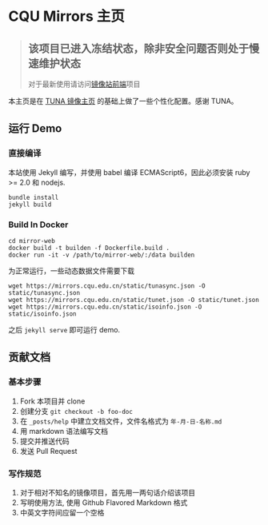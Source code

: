 # CQU Mirrors 主页

> ## 该项目已进入冻结状态，除非安全问题否则处于慢速维护状态
> 对于最新使用请访问[镜像站前端](https://github.com/cqumirror/mirror-frontend)项目

本主页是在 [TUNA 镜像主页](https://github.com/tuna/mirror-web) 的基础上做了一些个性化配置。感谢 TUNA。

## 运行 Demo

### 直接编译

本站使用 Jekyll 编写，并使用 babel 编译 ECMAScript6，因此必须安装 ruby >= 2.0 和 nodejs.

```
bundle install
jekyll build
```

### Build In Docker
```
cd mirror-web
docker build -t builden -f Dockerfile.build .
docker run -it -v /path/to/mirror-web/:/data builden
```

为正常运行，一些动态数据文件需要下载

```
wget https://mirrors.cqu.edu.cn/static/tunasync.json -O static/tunasync.json
wget https://mirrors.cqu.edu.cn/static/tunet.json -O static/tunet.json
wget https://mirrors.cqu.edu.cn/static/isoinfo.json -O static/isoinfo.json
```

之后 `jekyll serve` 即可运行 demo.

## 贡献文档

### 基本步骤

1. Fork 本项目并 clone
2. 创建分支 `git checkout -b foo-doc`
3. 在 `_posts/help` 中建立文档文件，文件名格式为 `年-月-日-名称.md`
4. 用 markdown 语法编写文档
5. 提交并推送代码
6. 发送 Pull Request

### 写作规范

1. 对于相对不知名的镜像项目，首先用一两句话介绍该项目
2. 写明使用方法, 使用 Github Flavored Markdown 格式
3. 中英文字符间应留一个空格

